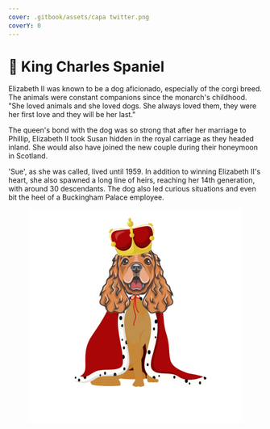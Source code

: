 ```yaml
---
cover: .gitbook/assets/capa twitter.png
coverY: 0
---
```


# 👑 King Charles Spaniel

Elizabeth II was known to be a dog aficionado, especially of the corgi breed. The animals were constant companions since the monarch's childhood. "She loved animals and she loved dogs. She always loved them, they were her first love and they will be her last."

The queen's bond with the dog was so strong that after her marriage to Phillip, Elizabeth II took Susan hidden in the royal carriage as they headed inland. She would also have joined the new couple during their honeymoon in Scotland.

'Sue', as she was called, lived until 1959. In addition to winning Elizabeth II's heart, she also spawned a long line of heirs, reaching her 14th generation, with around 30 descendants. The dog also led curious situations and even bit the heel of a Buckingham Palace employee.

<figure><img src=".gitbook/assets/Untitled-3-Recovered copy.png" alt=""><figcaption></figcaption></figure>
